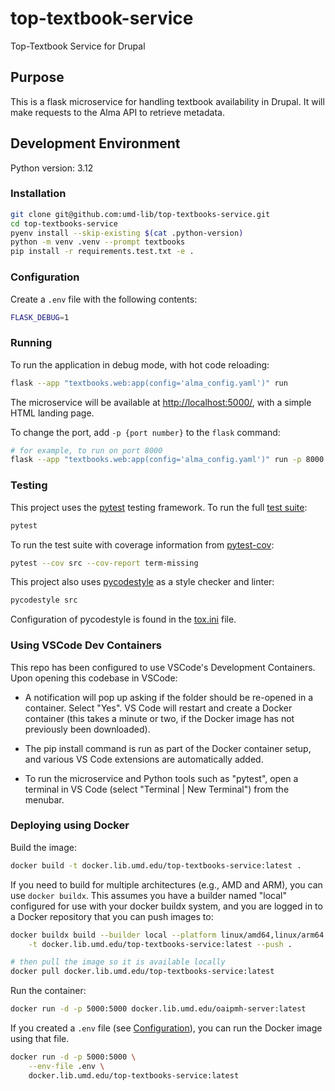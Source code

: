 # top-textbook-service

Top-Textbook Service for Drupal

## Purpose

This is a flask microservice for handling textbook availability in Drupal. It will make requests to the Alma API to retrieve metadata.

## Development Environment

Python version: 3.12

### Installation

```bash
git clone git@github.com:umd-lib/top-textbooks-service.git
cd top-textbooks-service
pyenv install --skip-existing $(cat .python-version)
python -m venv .venv --prompt textbooks
pip install -r requirements.test.txt -e .
```

### Configuration

Create a `.env` file with the following contents:

```bash
FLASK_DEBUG=1
```

### Running

To run the application in debug mode, with hot code reloading:

```bash
flask --app "textbooks.web:app(config='alma_config.yaml')" run
```

The microservice will be available at <http://localhost:5000/>,
with a simple HTML landing page.

To change the port, add `-p {port number}` to the `flask` command:

```bash
# for example, to run on port 8000
flask --app "textbooks.web:app(config='alma_config.yaml')" run -p 8000
```

### Testing

This project uses the [pytest] testing framework. To run the full
[test suite](tests):

```bash
pytest
```

To run the test suite with coverage information from [pytest-cov]:

```bash
pytest --cov src --cov-report term-missing
```

This project also uses [pycodestyle] as a style checker and linter:

```bash
pycodestyle src
```

Configuration of pycodestyle is found in the [tox.ini](tox.ini) file.

### Using VSCode Dev Containers

This repo has been configured to use VSCode's Development Containers.
Upon opening this codebase in VSCode:

- A notification will pop up asking if the folder should be re-opened in a container. Select "Yes". VS Code will restart and create a Docker container (this takes a minute or two, if the Docker image has not previously been downloaded).

- The pip install command is run as part of the Docker container setup, and various VS Code extensions are automatically added.

- To run the microservice and Python tools such as "pytest", open a terminal in VS Code (select "Terminal | New Terminal") from the menubar.

### Deploying using Docker

Build the image:

```bash
docker build -t docker.lib.umd.edu/top-textbooks-service:latest .
```

If you need to build for multiple architectures (e.g., AMD and ARM), you
can use `docker buildx`. This assumes you have a builder named "local"
configured for use with your docker buildx system, and you are logged in
to a Docker repository that you can push images to:

```bash
docker buildx build --builder local --platform linux/amd64,linux/arm64 \
    -t docker.lib.umd.edu/top-textbooks-service:latest --push .

# then pull the image so it is available locally
docker pull docker.lib.umd.edu/top-textbooks-service:latest
```

Run the container:

```bash
docker run -d -p 5000:5000 docker.lib.umd.edu/oaipmh-server:latest
```

If you created a `.env` file (see [Configuration](#configuration)), you
can run the Docker image using that file.

```bash
docker run -d -p 5000:5000 \
    --env-file .env \
    docker.lib.umd.edu/top-textbooks-service:latest
```

[pytest]: https://docs.pytest.org/en/7.3.x/
[pytest-cov]: https://pypi.org/project/pytest-cov/
[pycodestyle]: https://pycodestyle.pycqa.org/en/latest/
